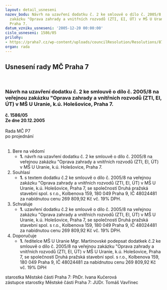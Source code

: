 ```yaml
---
layout: detail_usneseni
nazev_bodu: Návrh na uzavření dodatku č. 2 ke smlouvě o dílo č. 2005/8 na veřejnou
  zakázku "Oprava zahrady a vnitřních rozvodů (ZTI, EI, ÚT) v MŠ U Uranie, k.ú. Holešovice,
  Praha 7.
datum_vzniku_usneseni: '2005-12-20 00:00:00'
cislo_usneseni: 1586/05
prilohy:
- https://praha7.cz/wp-content/uploads/councilResolution/Resolutions/8789/67-novydc2.doc
organ: rada
---
```

<div id="ucUsn_pList" class="usn">
	<span><h2>Usnesení rady MČ Praha 7 </h2>
<br></span><div class="standBody">
<span><h3>Návrh na uzavření dodatku č. 2 ke smlouvě o dílo č. 2005/8 na veřejnou zakázku "Oprava zahrady a vnitřních rozvodů (ZTI, EI, ÚT) v MŠ U Uranie, k.ú. Holešovice, Praha 7.</h3></span><div class="center">
		<strong>č. 1586/05</strong><br>
	</div>
<div class="center">
		<strong>Ze dne 20.12.2005</strong><br><br>
	</div>Rada MČ P7<br> po projednání<br><br><ol>
<li>Bere na vědomí<ul><li>
<strong>1.</strong> návrh na uzavření dodatku č. 2 ke smlouvě o dílo č. 2005/8 na veřejnou zakázku "Oprava zahrady a vnitřních rozvodů (ZTI, EI, ÚT) v MŠ U Uranie, k.ú. Holešovice, Praha 7.</li></ul>
</li>
<li>Souhlasí<ul><li>
<strong>1.</strong> s textem dodatku č.2 ke smlouvě o dílo č. 2005/8 na veřejnou zakázku "Oprava zahrady a vnitřních rozvodů (ZTI, EI, ÚT) v MŠ U Uranie, k.ú. Holešovice, Praha 7, se společností Druhá pražská stavební spol. s r.o., Kolbenova 159, 180 049 Praha 9, IČ 48024481 za nabídnutou cenu 269 809,92 Kč vč. 19% DPH. </li></ul>
</li>
<li>Schvaluje<ul><li>
<strong>1.</strong> uzavření dodatku č.2 ke smlouvě o dílo č. 2005/8 na veřejnou zakázku "Oprava zahrady a vnitřních rozvodů (ZTI, EI, ÚT) v MŠ U Uranie, k.ú. Holešovice, Praha 7, se společností Druhá pražská stavební spol. s r.o., Kolbenova 159, 180 049 Praha 9, IČ 48024481 za nabídnutou cenu 269 809,92 Kč vč. 19% DPH. </li></ul>
</li>
<li>Doporučuje<ul><li>
<strong>1.</strong> ředitelce MŠ U Uranie Mgr. Martinovské podepsat dodatkek č.2 ke smlouvě o dílo č. 2005/8 na veřejnou zakázku "Oprava zahrady a vnitřních rozvodů (ZTI, EI, ÚT) v MŠ U Uranie, k.ú. Holešovice, Praha 7, se společností Druhá pražská stavební spol. s r.o., Kolbenova 159, 180 049 Praha 9, IČ 48024481 za nabídnutou cenu 269 809,92 Kč vč. 19% DPH</li></ul>
</li>
</ol>starostka Městské části Praha 7: PhDr. Ivana Kučerová<br>zástupce starostky Městské části Praha 7: JUDr. Tomáš Vavřinec 
</div>
</div>